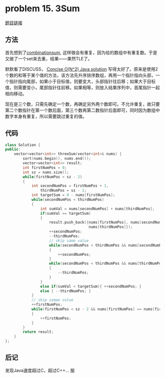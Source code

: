 # problem 15. 3Sum

[题目链接](https://leetcode.com/problems/3sum/)

## 方法

首先想到了[combinationsum](prob39combinationsum.md), 这样做会有重复，因为给的数组中有重复数。于是又做了一个set来去重，结果——果然TLE了。

默默看了DISCUSS， [Concise O(N^2) Java solution](https://leetcode.com/discuss/23638/concise-o-n-2-java-solution) 写得太好了。原来是使用2个数的和等于某个值的方法，该方法先升序排序数组，再用一个指针指向头部，一个指针指向尾部，如果小于目标值，则要变大，头部指针往后移；如果大于目标值，则需要变小，尾部指针往前移。如果相等，则放入结果序列中，首尾指针一起相向移动。

现在是三个数，只需先确定一个数，再确定另外两个数即可。不允许重复，故只要第二个数指针在第一个数后面，第三个数再第二数指针后面即可，同时因为数组中数字本身有重复，所以需要跳过重复的值。

## 代码

```C++
class Solution {
public:
    vector<vector<int>> threeSum(vector<int>& nums) {
        sort(nums.begin(), nums.end());
        vector<vector<int>> result;
        int firstNumPos = 0;
        int sz = nums.size();
        while(firstNumPos < sz - 2)
        {
            int secondNumPos = firstNumPos + 1,
                thirdNumPos = sz - 1;
            int targetSum = 0 - nums[firstNumPos];
            while(secondNumPos < thirdNumPos)
            {
                int sumVal = nums[secondNumPos] + nums[thirdNumPos];
                if(sumVal == targetSum)
                {
                    result.push_back({nums[firstNumPos], nums[secondNumPos], 
                                      nums[thirdNumPos]});
                    ++secondNumPos;
                    --thirdNumPos;
                    // skip same value
                    while(secondNumPos < thirdNumPos && nums[secondNumPos] == nums[secondNumPos-1])
                    {
                        ++secondNumPos;
                    }
                    while(secondNumPos < thirdNumPos && nums[thirdNumPos] == nums[thirdNumPos+1])
                    {
                        --thirdNumPos;
                    }
                }
                else if(sumVal < targetSum){ ++secondNumPos; }
                else { --thirdNumPos; }
            }
            // skip sampe value
            ++firstNumPos;
            while(firstNumPos < sz - 2 && nums[firstNumPos] == nums[firstNumPos-1])
            {
                ++firstNumPos;
            }
        }
        return result;
    }
};
```

## 后记

发现Java速度超过C，超过C++... 服